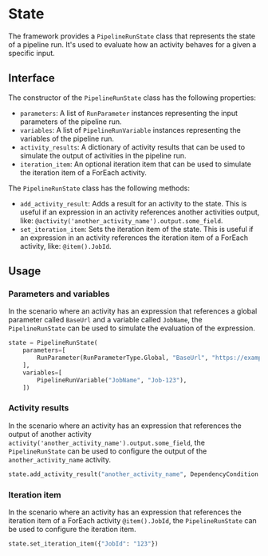 # State

The framework provides a `PipelineRunState` class that represents the state of a pipeline run. It's used to evaluate how an activity behaves for a given a specific input.

## Interface

The constructor of the `PipelineRunState` class has the following properties:

* `parameters`: A list of `RunParameter` instances representing the input parameters of the pipeline run.
* `variables`: A list of `PipelineRunVariable` instances representing the variables of the pipeline run.
* `activity_results`: A dictionary of activity results that can be used to simulate the output of activities in the pipeline run.
* `iteration_item`: An optional iteration item that can be used to simulate the iteration item of a ForEach activity.

The `PipelineRunState` class has the following methods:

* `add_activity_result`: Adds a result for an activity to the state. This is useful if an expression in an activity references another activities output, like: `@activity('another_activity_name').output.some_field`.
* `set_iteration_item`: Sets the iteration item of the state. This is useful if an expression in an activity references the iteration item of a ForEach activity, like: `@item().JobId`.

## Usage

### Parameters and variables

In the scenario where an activity has an expression that references a global parameter called `BaseUrl` and a variable called `JobName`, the `PipelineRunState` can be used to simulate the evaluation of the expression.

```python
state = PipelineRunState(
    parameters=[
        RunParameter(RunParameterType.Global, "BaseUrl", "https://example.com"),
    ],
    variables=[
        PipelineRunVariable("JobName", "Job-123"),
    ])
```

### Activity results

In the scenario where an activity has an expression that references the output of another activity `activity('another_activity_name').output.some_field`, the `PipelineRunState` can be used to configure the output of the `another_activity_name` activity.

```python
state.add_activity_result("another_activity_name", DependencyCondition.SUCCEEDED, {"some_field": "some_value!"})
```

### Iteration item

In the scenario where an activity has an expression that references the iteration item of a ForEach activity `@item().JobId`, the `PipelineRunState` can be used to configure the iteration item.

```python
state.set_iteration_item({"JobId": "123"})
```
